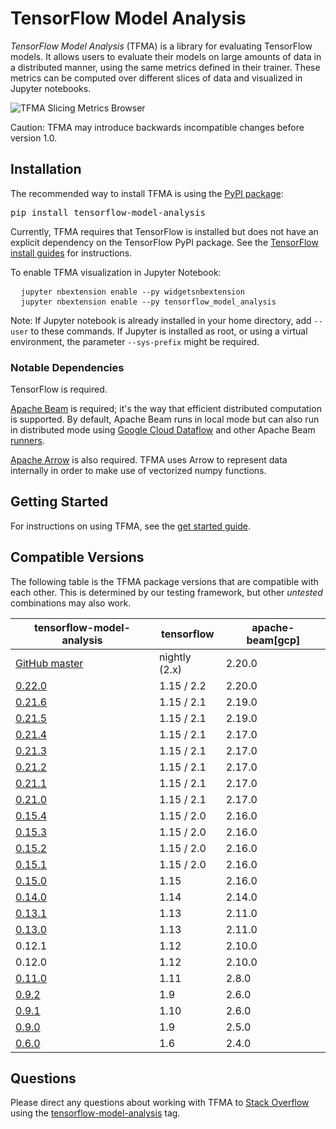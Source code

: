 # TensorFlow Model Analysis

*TensorFlow Model Analysis* (TFMA) is a library for evaluating TensorFlow models.
It allows users to evaluate their models on large amounts of data in a
distributed manner, using the same metrics defined in their trainer. These
metrics can be computed over different slices of data and visualized in Jupyter
notebooks.

![TFMA Slicing Metrics Browser](./images/tfma-slicing-metrics-browser.gif)

Caution: TFMA may introduce backwards incompatible changes before version 1.0.

## Installation

The recommended way to install TFMA is using the
[PyPI package](https://pypi.org/project/tensorflow-model-analysis/):

<pre class="devsite-terminal devsite-click-to-copy">
pip install tensorflow-model-analysis
</pre>

Currently, TFMA requires that TensorFlow is installed but does not have an
explicit dependency on the TensorFlow PyPI package. See the
[TensorFlow install guides](https://www.tensorflow.org/install) for instructions.

To enable TFMA visualization in Jupyter Notebook:

<pre class="prettyprint">
  <code class="devsite-terminal">jupyter nbextension enable --py widgetsnbextension</code>
  <code class="devsite-terminal">jupyter nbextension enable --py tensorflow_model_analysis</code>
</pre>

Note: If Jupyter notebook is already installed in your home directory, add
`--user` to these commands. If Jupyter is installed as root, or using a virtual
environment, the parameter `--sys-prefix` might be required.

### Notable Dependencies

TensorFlow is required.

[Apache Beam](https://beam.apache.org/) is required; it's the way that efficient
distributed computation is supported. By default, Apache Beam runs in local
mode but can also run in distributed mode using
[Google Cloud Dataflow](https://cloud.google.com/dataflow/) and other Apache
Beam
[runners](https://beam.apache.org/documentation/runners/capability-matrix/).

[Apache Arrow](https://arrow.apache.org/) is also required. TFMA uses Arrow to
represent data internally in order to make use of vectorized numpy functions.

## Getting Started

For instructions on using TFMA, see the [get started guide](./get_started).

## Compatible Versions

The following table is the TFMA package versions that are compatible with each
other. This is determined by our testing framework, but other *untested*
combinations may also work.

tensorflow-model-analysis                                                            | tensorflow    | apache-beam[gcp]
------------------------------------------------------------------------------------ | ------------- | ----------------
[GitHub master](https://github.com/tensorflow/model-analysis/blob/master/RELEASE.md) | nightly (2.x) | 2.20.0
[0.22.0](https://github.com/tensorflow/model-analysis/blob/v0.22.0/RELEASE.md)       | 1.15 / 2.2    | 2.20.0
[0.21.6](https://github.com/tensorflow/model-analysis/blob/v0.21.6/RELEASE.md)       | 1.15 / 2.1    | 2.19.0
[0.21.5](https://github.com/tensorflow/model-analysis/blob/v0.21.5/RELEASE.md)       | 1.15 / 2.1    | 2.19.0
[0.21.4](https://github.com/tensorflow/model-analysis/blob/v0.21.4/RELEASE.md)       | 1.15 / 2.1    | 2.17.0
[0.21.3](https://github.com/tensorflow/model-analysis/blob/v0.21.3/RELEASE.md)       | 1.15 / 2.1    | 2.17.0
[0.21.2](https://github.com/tensorflow/model-analysis/blob/v0.21.2/RELEASE.md)       | 1.15 / 2.1    | 2.17.0
[0.21.1](https://github.com/tensorflow/model-analysis/blob/v0.21.1/RELEASE.md)       | 1.15 / 2.1    | 2.17.0
[0.21.0](https://github.com/tensorflow/model-analysis/blob/v0.21.0/RELEASE.md)       | 1.15 / 2.1    | 2.17.0
[0.15.4](https://github.com/tensorflow/model-analysis/blob/v0.15.4/RELEASE.md)       | 1.15 / 2.0    | 2.16.0
[0.15.3](https://github.com/tensorflow/model-analysis/blob/v0.15.3/RELEASE.md)       | 1.15 / 2.0    | 2.16.0
[0.15.2](https://github.com/tensorflow/model-analysis/blob/v0.15.2/RELEASE.md)       | 1.15 / 2.0    | 2.16.0
[0.15.1](https://github.com/tensorflow/model-analysis/blob/v0.15.1/RELEASE.md)       | 1.15 / 2.0    | 2.16.0
[0.15.0](https://github.com/tensorflow/model-analysis/blob/v0.15.0/RELEASE.md)       | 1.15          | 2.16.0
[0.14.0](https://github.com/tensorflow/model-analysis/blob/v0.14.0/RELEASE.md)       | 1.14          | 2.14.0
[0.13.1](https://github.com/tensorflow/model-analysis/blob/v0.13.1/RELEASE.md)       | 1.13          | 2.11.0
[0.13.0](https://github.com/tensorflow/model-analysis/blob/v0.13.0/RELEASE.md)       | 1.13          | 2.11.0
0.12.1                                                                               | 1.12          | 2.10.0
0.12.0                                                                               | 1.12          | 2.10.0
[0.11.0](https://github.com/tensorflow/model-analysis/blob/v0.11.0/RELEASE.md)       | 1.11          | 2.8.0
[0.9.2](https://github.com/tensorflow/model-analysis/blob/v0.9.2/RELEASE.md)         | 1.9           | 2.6.0
[0.9.1](https://github.com/tensorflow/model-analysis/blob/v0.9.1/RELEASE.md)         | 1.10          | 2.6.0
[0.9.0](https://github.com/tensorflow/model-analysis/blob/v0.9.0/RELEASE.md)         | 1.9           | 2.5.0
[0.6.0](https://github.com/tensorflow/model-analysis/blob/v0.6.0/RELEASE.md)         | 1.6           | 2.4.0

## Questions

Please direct any questions about working with TFMA to
[Stack Overflow](https://stackoverflow.com) using the
[tensorflow-model-analysis](https://stackoverflow.com/questions/tagged/tensorflow-model-analysis)
tag.
